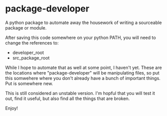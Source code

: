 # package-developer
A python package to automate away the housework of writing a sourceable package or module.

After saving this code somewhere on your python PATH, you will need to change the references to:
- developer_root
- src_package_root

While I hope to automate that as well at some point, I haven't yet.
These are the locations where "package-developer" will be manipulating files, so put this somwehere where you don't already have a bunch of important things.
Put is somewhere new.

This is still considered an unstable version.
I'm hopful that you will test it out, find it useful, but also find all the things that are broken.

Enjoy!
